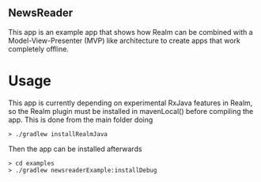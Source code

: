 NewsReader
-------------

This app is an example app that shows how Realm can be combined with a Model-View-Presenter (MVP) like architecture 
to create apps that work completely offline.

# Usage

This app is currently depending on experimental RxJava features in Realm, so the Realm plugin must be installed
in mavenLocal() before compiling the app. This is done from the main folder doing

    > ./gradlew installRealmJava
    
Then the app can be installed afterwards
    
    > cd examples
    > ./gradlew newsreaderExample:installDebug